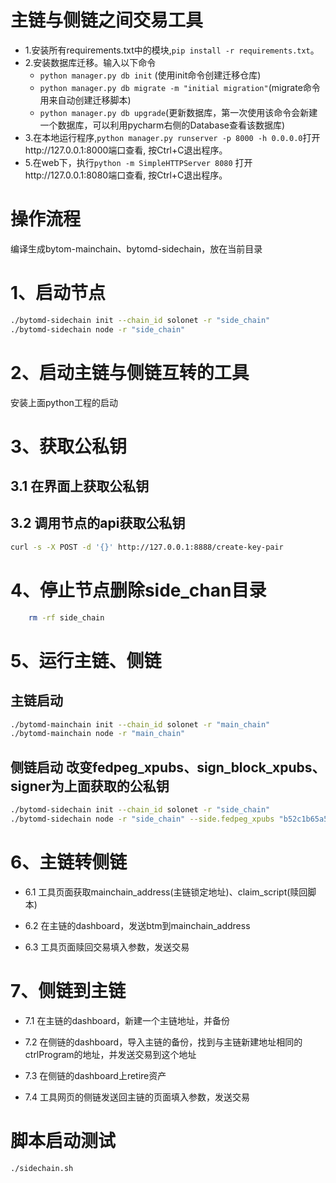 # 主链与侧链之间交易工具
- 1.安装所有requirements.txt中的模块,`pip install -r requirements.txt`。
- 2.安装数据库迁移。输入以下命令
  * `python manager.py db init` (使用init命令创建迁移仓库)
  * `python manager.py db migrate -m "initial migration"`(migrate命令用来自动创建迁移脚本)
  * `python manager.py db upgrade`(更新数据库，第一次使用该命令会新建一个数据库，可以利用pycharm右侧的Database查看该数据库)
- 3.在本地运行程序,`python manager.py runserver -p 8000 -h 0.0.0.0`打开http://127.0.0.1:8000端口查看, 按Ctrl+C退出程序。
- 5.在web下，执行`python -m SimpleHTTPServer 8080` 打开http://127.0.0.1:8080端口查看, 按Ctrl+C退出程序。

# 操作流程
编译生成bytom-mainchain、bytomd-sidechain，放在当前目录

# 1、启动节点
```bash
./bytomd-sidechain init --chain_id solonet -r "side_chain"
./bytomd-sidechain node -r "side_chain"
```

# 2、启动主链与侧链互转的工具
安装上面python工程的启动

# 3、获取公私钥
## 3.1 在界面上获取公私钥

## 3.2 调用节点的api获取公私钥
```bash
curl -s -X POST -d '{}' http://127.0.0.1:8888/create-key-pair
```

# 4、停止节点删除side_chan目录
```bash
    rm -rf side_chain
```

# 5、运行主链、侧链
## 主链启动
```bash
./bytomd-mainchain init --chain_id solonet -r "main_chain"
./bytomd-mainchain node -r "main_chain"
```

## 侧链启动 改变fedpeg_xpubs、sign_block_xpubs、signer为上面获取的公私钥
```bash
./bytomd-sidechain init --chain_id solonet -r "side_chain"
./bytomd-sidechain node -r "side_chain" --side.fedpeg_xpubs "b52c1b65a5dd1faa5ca031051a79404709b88514a4dffb09b326a4afd5206de77f7e46daede7317af9b076663f1dba89ae1148dbc517b131a4e4a85c34dd050b"  --side.sign_block_xpubs "b52c1b65a5dd1faa5ca031051a79404709b88514a4dffb09b326a4afd5206de77f7e46daede7317af9b076663f1dba89ae1148dbc517b131a4e4a85c34dd050b" --signer "a8fc4c959b6b3e437f4a0d58fe51519bd03a0c19f254959666d776647baea9507f7e46daede7317af9b076663f1dba89ae1148dbc517b131a4e4a85c34dd050b" --validate_pegin true --side.parent_genesis_block_hash "a97a7a59e0e313f9300a2d7296336303889930bfdf5a80d8a9b05db343c03380"
```

# 6、主链转侧链
- 6.1 工具页面获取mainchain_address(主链锁定地址)、claim_script(赎回脚本)

- 6.2 在主链的dashboard，发送btm到mainchain_address

- 6.3 工具页面赎回交易填入参数，发送交易

# 7、侧链到主链

- 7.1 在主链的dashboard，新建一个主链地址，并备份

- 7.2 在侧链的dashboard，导入主链的备份，找到与主链新建地址相同的ctrlProgram的地址，并发送交易到这个地址

- 7.3 在侧链的dashboard上retire资产

- 7.4 工具网页的侧链发送回主链的页面填入参数，发送交易

# 脚本启动测试
```bash
./sidechain.sh
```
